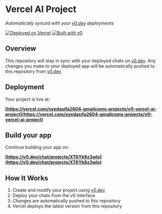# Vercel AI Project

*Automatically synced with your [v0.dev](https://v0.dev) deployments*

[![Deployed on Vercel](https://img.shields.io/badge/Deployed%20on-Vercel-black?style=for-the-badge&logo=vercel)](https://vercel.com/syedasifa2604-gmailcoms-projects/v0-vercel-ai-project)
[![Built with v0](https://img.shields.io/badge/Built%20with-v0.dev-black?style=for-the-badge)](https://v0.dev/chat/projects/XT6Yk8z3wlo)

## Overview

This repository will stay in sync with your deployed chats on [v0.dev](https://v0.dev).
Any changes you make to your deployed app will be automatically pushed to this repository from [v0.dev](https://v0.dev).

## Deployment

Your project is live at:

**[https://vercel.com/syedasifa2604-gmailcoms-projects/v0-vercel-ai-project](https://vercel.com/syedasifa2604-gmailcoms-projects/v0-vercel-ai-project)**

## Build your app

Continue building your app on:

**[https://v0.dev/chat/projects/XT6Yk8z3wlo](https://v0.dev/chat/projects/XT6Yk8z3wlo)**

## How It Works

1. Create and modify your project using [v0.dev](https://v0.dev)
2. Deploy your chats from the v0 interface
3. Changes are automatically pushed to this repository
4. Vercel deploys the latest version from this repository